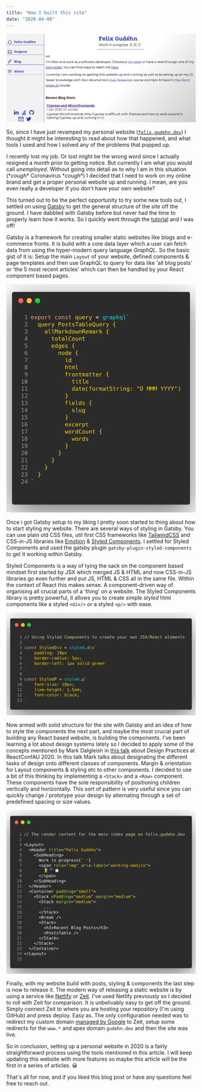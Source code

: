 ```yaml
---
title: "How I built this site"
date: "2020-04-08"
---
```


![Site Landing Page](./images/felix-gudehn-dev-landing-page.png)

So, since I have just revamped my personal website ([`felix.gudehn.dev`](https://felix.gudehn.dev)) I thought it might be interesting to read about how that happened, and what tools I used and how I solved any of the problems that popped up. 

I recently lost my job. Or lost might be the wrong word since I actually resigned a month prior to getting notice. But currently I am what you would call _unemployed_. Without going into detail as to why I am in this situation (\*_cough_\* Coronavirus \*_cough_\*) I decided that I need to work on my online brand and get a proper personal website up and running. I mean, are you even really a developer if you don't have your own website?

This turned out to be the perfect opportunity to try some new tools out, I settled on using [Gatsby](https://www.gatsbyjs.org/) to get the general structure of the site off the ground. I have dabbled with Gatsby before but never had the time to properly learn how it works. So I quickly went through the [tutorial](https://www.gatsbyjs.org/tutorial/) and I was off! 

Gatsby is a framework for creating smaller static websites like blogs and e-commerce fronts. It is build with a core data layer which a user can fetch data from using the hyper-modern query language _GraphQL_. So the basic gist of it is: Setup the main `Layout` of your website, defined components & page templates and then use GraphQL to query for data like 'all blog posts' or 'the 5 most recent articles' which can then be handled by your React component based pages.

![GraphQL query](./images/graphql-query-blog-posts.png)

Once i got Gatsby setup to my liking I pretty soon started to thing about how to start styling my website. There are several ways of styling in Gatsby. You can use plain old CSS files, util first CSS frameworks like [TailwindCSS](https://tailwindcss.com/) and CSS-in-JS libraries like [Emotion](https://github.com/emotion-js/emotion) & [Styled Components](https://styled-components.com/). I settled for Styled Components and used the gatsby plugin `gatsby-plugin-styled-components` to get it working within Gatsby.

Styled Components is a way of tying the sack on the component based mindset first started by JSX which merged JS & HTML and now CSS-in-JS libraries go even further and put JS, HTML & CSS all in the same file. Within the context of React this makes sense. A component-driven way of organising all crucial parts of a 'thing' on a website. The Styled Components library is pretty powerful, it allows you to create simple *styled* html components like a styled `<div/>` or a styled `<p/>` with ease.

![Styled Components Sample](./images/styled-components-sample.png)

Now armed with solid structure for the site with Gatsby and an idea of how to style the components the next part, and maybe the most crucial part of building any React based website, is building the components. I've been learning a lot about design systems lately so I decided to apply some of the concepts mentioned by Mark Dalgleish in [this talk](https://www.youtube.com/watch?v=xxbc3wAztl0) about Design Practices at ReactConfAU 2020. In this talk Mark talks about designating the different tasks of design onto different classes of components. Margin & orientation for Layout components & styling etc to other components. I decided to use a bit of this thinking by implementing a `<Stack>` and a `<Row>` component. These components have the sole responsibility of positioning children vertically and horizontally. This sort of pattern is very useful since you can quickly change / prototype your design by alternating through a set of predefined spacing or size values.

![Layout Component Usage](./images/layout-components-usage.png)

Finally, with my website build with posts, styling & components the last step is now to release it. The modern way of releasing a static website is by using a service like [Netlify](https://www.netlify.com/) or [Zeit](https://zeit.co/). I've used Netlify previously so I decided to roll with Zeit for comparison. It is unbelivably easy to get off the ground. Simply connect Zeit to where you are hosting your repository (I'm using GitHub) and press deploy. Easy as. The only configuration needed was to redirect my custom domain [managed by Google](https://domains.google.com) to Zeit, setup some redirects for the `www.*` and apex domain `gudehn.dev` and then the site was live. 

So in conclusion, setting up a personal website in 2020 is a fairly straightforward process using the tools mentioned in this article. I will keep updating this website with more features so maybe this article will be the first in a series of articles. 😀

That's all for now, and if you liked this blog post or have any questions feel free to reach out.
